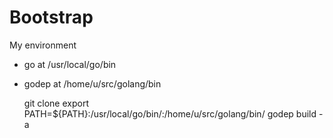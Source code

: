Bootstrap
===============

My environment

- go at /usr/local/go/bin
- godep at /home/u/src/golang/bin

    git clone <here>
    export PATH=${PATH}:/usr/local/go/bin/:/home/u/src/golang/bin/
    godep build -a 

